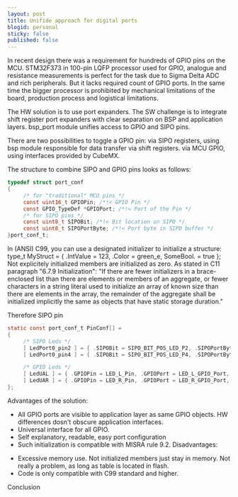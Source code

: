 ```yaml
---
layout: post
title: Unifide approach for digital ports
blogid: personal
sticky: false
published: false
---
```

In recent design there was a requirement for hundreds of GPIO pins on the MCU.
STM32F373 in 100-pin LQFP processor used for GPIO, analogue and resistance measurements is perfect for the task due to Sigma Delta ADC and rich peripherals. But it lacks required count of GPIO ports. In the same time the bigger processor is prohibited by mechanical limitations of the board, production process and logistical limitations.

The HW solution is to use port expanders. 
The SW challenge is to integrate shift register port expanders with clear separation on BSP and application layers. bsp_port module unifies access to GPIO and SIPO pins. 

There are two possibilities to toggle a GPIO pin:
     via SIPO registers, using bsp module responsible for data transfer via shift registers.
     via MCU GPIO, using interfaces provided by CubeMX.

The structure to combine SIPO and GPIO pins looks as follows:
```c
typedef struct port_conf
{
     /* for "traditional" MCU pins */
     const uint16_t GPIOPin; /*!< GPIO Pin */
     const GPIO_TypeDef *GPIOPort; /*!< Port of the Pin */
     /* for SIPO pins */
     const uint8_t SIPOBit; /*!< Bit location on SIPO */
     const uint8_t SIPOPortByte; /*!< Port byte in SIPO buffer */
}port_conf_t;
```
In (ANSI) C99, you can use a designated initializer to initialize a structure:
type_t MyStruct = { .IntValue = 123, .Color = green_e, SomeBool. = true };
Not explicitely initialized members are initialized as zero.
As stated in C11 paragraph "6.7.9 Initialization":
"If there are fewer initializers in a brace-enclosed list than there are elements or members of an aggregate, or fewer characters in a string literal used to initialize an array of known size than there are elements in the array, the remainder of the aggregate shall be initialized implicitly the same as objects that have static storage duration."

Therefore SIPO pin 

```c
static const port_conf_t PinConf[] =
{
     /* SIPO Leds */
     [ LedPort0_pin2 ] = { .SIPOBit = SIPO_BIT_POS_LED_P2, .SIPOPortByte = bsp_ports_Port0, .GPIOPin = PORT_NA, .GPIOPort = PORT_NA },
     [ LedPort0_pin4 ] = { .SIPOBit = SIPO_BIT_POS_LED_P4, .SIPOPortByte = bsp_ports_Port0, .GPIOPin = PORT_NA, .GPIOPort = PORT_NA },

     /* GPIO Leds */
     [ LedUAL ] = { .GPIOPin = LED_L_Pin, .GPIOPort = LED_L_GPIO_Port, .SIPOBit = PORT_NA, .SIPOPortByte = PORT_NA },
     [ LedUAR ] = { .GPIOPin = LED_R_Pin, .GPIOPort = LED_R_GPIO_Port, .SIPOBit = PORT_NA, .SIPOPortByte = PORT_NA },
};
```

Advantages of the solution:
+ All GPIO ports are visible to application layer as same GPIO objects. 
HW differences dosn't obscure application interfaces.
+ Universal interface for all GPIO.
+ Self explanatory, readable, easy port configuration
+ Such initialization is compatible with MISRA rule 9.2. 
Disadvantages:
- Excessive memory use. Not initialized members just stay in memory. 
Not really a problem, as long as table is located in flash.
- Code is only compatible with C99 standard and higher.

Conclusion
